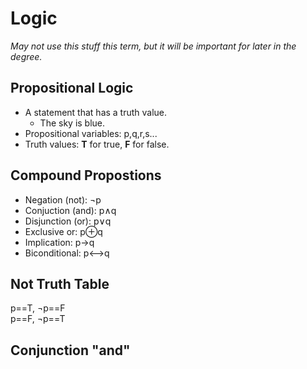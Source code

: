 # Logic
*May not use this stuff this term, but it will be important for later in the degree.*
## Propositional Logic
- A statement that has a truth value.
  - The sky is blue.
- Propositional variables: p,q,r,s...
- Truth values: **T** for true, **F** for false.

## Compound Propostions

- Negation (not):    &not;p
- Conjuction (and):  p&and;q
- Disjunction (or):  p&or;q
- Exclusive or:      p&oplus;q
- Implication:       p&rarr;q
- Biconditional:     p&#10231;q

## Not Truth Table
p==T, &not;p==F\
p==F, &not;p==T

## Conjunction "and"
